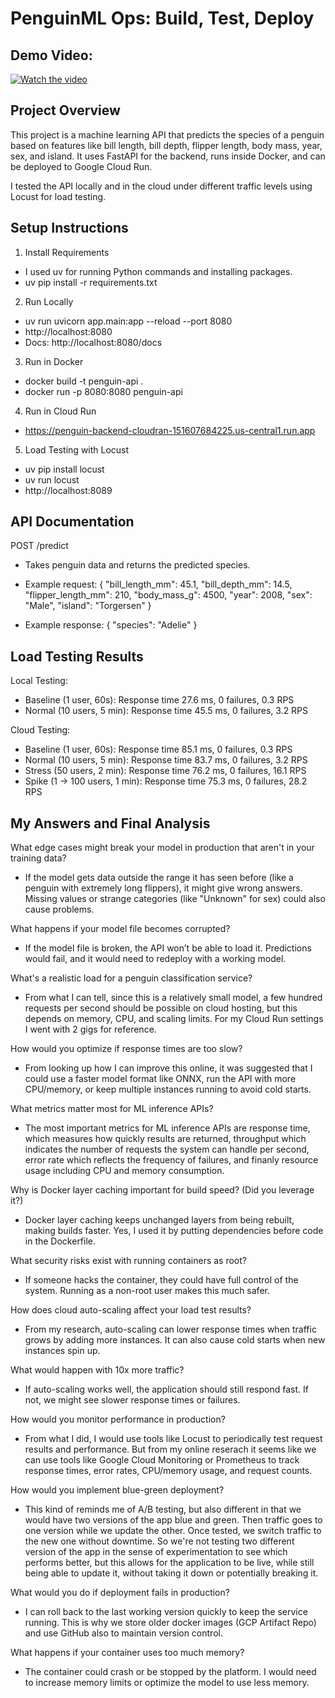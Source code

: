 # PenguinML Ops: Build, Test, Deploy

## Demo Video:
[![Watch the video](https://img.youtube.com/vi/PRLZrLmKjxE/maxresdefault.jpg)](https://youtu.be/PRLZrLmKjxE)

## Project Overview
This project is a machine learning API that predicts the species of a penguin based on features like bill length, bill depth, flipper length, body mass, year, sex, and island.
It uses FastAPI for the backend, runs inside Docker, and can be deployed to Google Cloud Run.

I tested the API locally and in the cloud under different traffic levels using Locust for load testing.

## Setup Instructions
1. Install Requirements
- I used uv for running Python commands and installing packages.
- uv pip install -r requirements.txt

2. Run Locally
- uv run uvicorn app.main:app --reload --port 8080
- http://localhost:8080
- Docs: http://localhost:8080/docs

3. Run in Docker
- docker build -t penguin-api .
- docker run -p 8080:8080 penguin-api

4. Run in Cloud Run
- https://penguin-backend-cloudran-151607684225.us-central1.run.app

5. Load Testing with Locust
- uv pip install locust
- uv run locust
- http://localhost:8089


## API Documentation
POST /predict
- Takes penguin data and returns the predicted species.
- Example request:
{
  "bill_length_mm": 45.1,
  "bill_depth_mm": 14.5,
  "flipper_length_mm": 210,
  "body_mass_g": 4500,
  "year": 2008,
  "sex": "Male",
  "island": "Torgersen"
}

- Example response:
{
  "species": "Adelie"
}


## Load Testing Results
Local Testing:
- Baseline (1 user, 60s): Response time 27.6 ms, 0 failures, 0.3 RPS
- Normal (10 users, 5 min): Response time 45.5 ms, 0 failures, 3.2 RPS

Cloud Testing:
- Baseline (1 user, 60s): Response time 85.1 ms, 0 failures, 0.3 RPS
- Normal (10 users, 5 min): Response time 83.7 ms, 0 failures, 3.2 RPS
- Stress (50 users, 2 min): Response time 76.2 ms, 0 failures, 16.1 RPS
- Spike (1 → 100 users, 1 min): Response time 75.3 ms, 0 failures, 28.2 RPS


## My Answers and Final Analysis
What edge cases might break your model in production that aren't in your training data?
- If the model gets data outside the range it has seen before (like a penguin with extremely long flippers), it might give wrong answers. Missing values or strange categories (like "Unknown" for sex) could also cause problems.

What happens if your model file becomes corrupted?
- If the model file is broken, the API won’t be able to load it. Predictions would fail, and it would need to redeploy with a working model.

What's a realistic load for a penguin classification service?
- From what I can tell, since this is a relatively small model, a few hundred requests per second should be possible on cloud hosting, but this depends on memory, CPU, and scaling limits. For my Cloud Run settings I went with 2 gigs for reference.

How would you optimize if response times are too slow?
- From looking up how I can improve this online, it was suggested that I could use a faster model format like ONNX, run the API with more CPU/memory, or keep multiple instances running to avoid cold starts.

What metrics matter most for ML inference APIs?
- The most important metrics for ML inference APIs are response time, which measures how quickly results are returned, throughput which indicates the number of requests the system can handle per second, error rate which reflects the frequency of failures, and finanly resource usage including CPU and memory consumption.

Why is Docker layer caching important for build speed? (Did you leverage it?)
- Docker layer caching keeps unchanged layers from being rebuilt, making builds faster. Yes, I used it by putting dependencies before code in the Dockerfile.

What security risks exist with running containers as root?
- If someone hacks the container, they could have full control of the system. Running as a non-root user makes this much safer.

How does cloud auto-scaling affect your load test results?
- From my research, auto-scaling can lower response times when traffic grows by adding more instances. It can also cause cold starts when new instances spin up.

What would happen with 10x more traffic?
- If auto-scaling works well, the application should still respond fast. If not, we might see slower response times or failures.

How would you monitor performance in production?
- From what I did, I would use tools like Locust to periodically test request results and performance. But from my online reserach it seems like we can use tools like Google Cloud Monitoring or Prometheus to track response times, error rates, CPU/memory usage, and request counts.

How would you implement blue-green deployment?
- This kind of reminds me of A/B testing, but also different in that we would have two versions of the app blue and green. Then traffic goes to one version while we update the other. Once tested, we switch traffic to the new one without downtime. So we're not testing two different version of the app in the sense of experimentation to see which performs better, but this allows for the application to be live, while still being able to update it, without taking it down or potentially breaking it.

What would you do if deployment fails in production?
- I can roll back to the last working version quickly to keep the service running. This is why we store older docker images (GCP Artifact Repo) and use GitHub also to maintain version control.

What happens if your container uses too much memory?
- The container could crash or be stopped by the platform. I would need to increase memory limits or optimize the model to use less memory.
